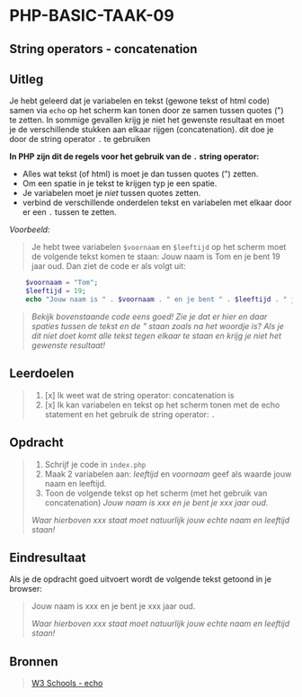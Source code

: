 # PHP-BASIC-TAAK-09

## String operators - concatenation

## Uitleg

Je hebt geleerd dat je variabelen en tekst (gewone tekst of html code) samen via `echo` op het scherm kan tonen door ze samen tussen quotes (") te zetten. In sommige gevallen krijg je niet het gewenste resultaat en moet je de verschillende stukken aan elkaar rijgen (concatenation). dit doe je door de string operator `.` te gebruiken

**In PHP zijn dit de regels voor het gebruik van de `.` string operator:**

- Alles wat tekst (of html) is moet je dan tussen quotes (") zetten.
- Om een spatie in je tekst te krijgen typ je een spatie.
- Je variabelen moet je _niet_ tussen quotes zetten.
- verbind de verschillende onderdelen tekst en variabelen met elkaar door er een `.` tussen te zetten.

_Voorbeeld:_

> Je hebt twee variabelen `$voornaam` en `$leeftijd` op het scherm moet de volgende tekst komen te staan: Jouw naam is Tom en je bent 19 jaar oud. Dan ziet de code er als volgt uit:

```php
    $voornaam = "Tom";
    $leeftijd = 19;
    echo "Jouw naam is " . $voornaam . " en je bent " . $leeftijd . " jaar oud.";
```

> _Bekijk bovenstaande code eens goed! Zie je dat er hier en daar spaties tussen de tekst en de " staan zoals na het woordje is? Als je dit niet doet komt alle tekst tegen elkaar te staan en krijg je niet het gewenste resultaat!_

## Leerdoelen

> 1.  [x] Ik weet wat de string operator: concatenation is
> 2.  [x] Ik kan variabelen en tekst op het scherm tonen met de echo statement en het gebruik de string operator: `.`

## Opdracht

> 1.  Schrijf je code in `index.php`
> 2.  Maak 2 variabelen aan: _leeftijd_ en _voornaam_ geef als waarde jouw naam en leeftijd.
> 3.  Toon de volgende tekst op het scherm (met het gebruik van concatenation) _Jouw naam is xxx en je bent je xxx jaar oud._
>
> _Waar hierboven xxx staat moet natuurlijk jouw echte naam en leeftijd staan!_

## Eindresultaat

Als je de opdracht goed uitvoert wordt de volgende tekst getoond in je browser:

> Jouw naam is xxx en je bent je xxx jaar oud.
>
> _Waar hierboven xxx staat moet natuurlijk jouw echte naam en leeftijd staan!_

## Bronnen

> [W3 Schools - echo](https://www.w3schools.com/php/php_echo_print.asp)
